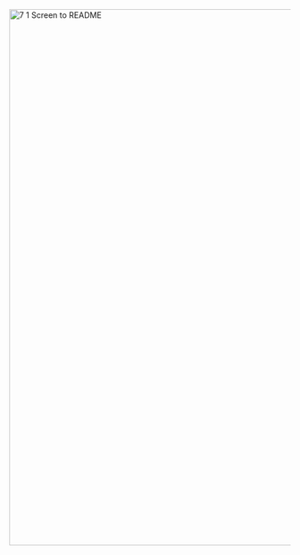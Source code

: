 <img width="960" alt="7 1 Screen to README" src="https://github.com/Vemant/QAMID-66_Vemant_Autotesting_4.7.1/assets/135496700/be62aaa5-9c76-4d09-a3d8-d095551c7cd0">
